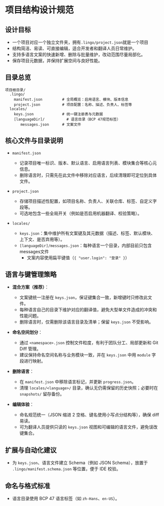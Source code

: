 # 项目结构设计规范

## 设计目标

- 一个项目对应一个独立文件夹，拥有`.lingo/project.json`就是一个项目
- 结构简洁、易读、可直接编辑，适合开发者和翻译人员日常维护。
- 支持多语言文案的快速新增、删除与批量维护，改动范围尽量局部化。
- 保存项目元数据，并保持扩展空间与良好性能。

## 目录总览

```
项目根目录/
  .lingo/
    manifest.json         # 全局概览：启用语言、模块、版本信息
    project.json          # 项目配置：名称、描述、负责人、标签等
  locales/
    keys.json             # 统一键注册表与元数据
    [languageDir]/          # 语言目录（BCP 47规范标签）
       messages.json      # 文案文件
```



## 核心文件与目录说明

- `manifest.json`
  - 记录项目唯一标识、版本、默认语言、启用语言列表、模块集合等核心元信息。
  - 删除语言时，只需先在此文件中移除对应语言，后续清理即可定位到具体文件。

- `project.json`
  - 存储项目描述性配置，如项目名称、负责人、关联仓库、标签、自定义字段等。
  - 可选地包含一些全局开关（例如是否启用机器翻译、校验策略）。

- `locales/`
  - `keys.json`：集中维护所有文案键及其元数据（描述、标签、默认模块、上下文、是否弃用等）。
  - `[languageDir]/messages.json`：每种语言一个目录，内部目前只包含messages文件
    - 文案内容使用扁平键值（`{ "user.login": "登录" }`）

## 语言与键管理策略

- **混合方案（推荐）**：
  - 文案键统一注册在 `keys.json`，保证键集合一致，新增键时只修改此文件。
  - 每种语言自己的目录下维护对应的翻译值，避免大型单文件造成的冲突和性能问题。
  - 删除语言时，仅需删除该语言目录及清单；保留 `keys.json` 不受影响。

- **命名空间划分**：
  - 通过 `<namespace>.json` 控制文件粒度，有利于团队分工、局部更新和 Git Diff 管理。
  - 建议保持命名空间名称与业务模块一致，并在 `keys.json` 中用 `module` 字段进行映射。


- **删除语言**：
  - 在 `manifest.json` 中移除语言标记，并更新 `progress.json`。
  - 清理 `locales/<language>/` 目录，确认无仍需保留的历史快照；必要时在 `snapshots/` 留存备份。

- **编辑体验**：
  - 命名规范统一（JSON 缩进 2 空格、键名使用小写点分结构等），确保 diff 易读。
  - 可为翻译人员提供只读的 `keys.json` 视图和可编辑的语言文件，避免误改键集合。

## 扩展与自动化建议

- 为 `keys.json`、语言文件建立 Schema（例如 JSON Schema），放置于 `.lingo/manifest.schema.json` 等位置，便于 IDE 校验。


## 命名与格式标准

- 语言目录使用 BCP 47 语言标签（如 `zh-Hans`、`en-US`）。
